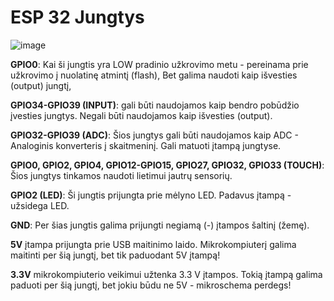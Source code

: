 # ESP 32 Jungtys


![image](https://user-images.githubusercontent.com/67558835/178195104-90e04b1e-1ec0-42ae-ae38-547738328c7c.png)

**GPIO0**: Kai ši jungtis yra LOW pradinio užkrovimo metu - pereinama prie užkrovimo į nuolatinę atmintį (flash), Bet galima naudoti kaip išvesties (output) jungtį,

**GPIO34-GPIO39 (INPUT)**: gali būti naudojamos kaip bendro pobūdžio įvesties jungtys. Negali būti naudojamos kaip išvesties (output).

**GPIO32-GPIO39 (ADC)**: Šios jungtys gali būti naudojamos kaip ADC - Analoginis konverteris į skaitmeninį. Gali matuoti įtampą jungtyse.

**GPIO0, GPIO2, GPIO4, GPIO12-GPIO15, GPIO27, GPIO32, GPIO33 (TOUCH)**: Šios jungtys tinkamos naudoti lietimui jautrų sensorių.

**GPIO2 (LED)**: Ši jungtis prijungta prie mėlyno LED. Padavus įtampą - užsidega LED.

**GND**: Per šias jungtis galima prijungti negiamą (-) įtampos šaltinį (žemę).

**5V** įtampa prijungta prie USB maitinimo laido. Mikrokompiuterį galima maitinti per šią jungtį, bet tik paduodant 5V įtampą!

**3.3V** mikrokompiuterio veikimui užtenka 3.3 V įtampos. Tokią įtampą galima paduoti per šią jungtį, bet jokiu būdu ne 5V - mikroschema perdegs!
